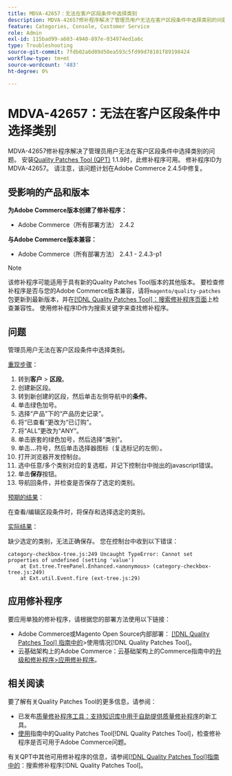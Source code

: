 ```yaml
---
title: MDVA-42657：无法在客户区段条件中选择类别
description: MDVA-42657修补程序解决了管理员用户无法在客户区段条件中选择类别的问题。 安装[Quality Patches Tool (QPT)](https://experienceleague.adobe.com/zh-hans/docs/commerce-operations/tools/quality-patches-tool/quality-patches-tool-to-self-serve-quality-patches) 1.1.9后，即可使用此修补程序。 修补程序ID为MDVA-42657。 请注意，该问题计划在Adobe Commerce 2.4.5中修复。
feature: Categories, Console, Customer Service
role: Admin
exl-id: 115bad99-a603-4940-897e-034974ed1a6c
type: Troubleshooting
source-git-commit: 7fdb02a6d89d50ea593c5fd99d78101f89198424
workflow-type: tm+mt
source-wordcount: '483'
ht-degree: 0%

---
```


# MDVA-42657：无法在客户区段条件中选择类别

MDVA-42657修补程序解决了管理员用户无法在客户区段条件中选择类别的问题。 安装[Quality Patches Tool (QPT)](https://experienceleague.adobe.com/zh-hans/docs/commerce-operations/tools/quality-patches-tool/quality-patches-tool-to-self-serve-quality-patches) 1.1.9时，此修补程序可用。 修补程序ID为MDVA-42657。 请注意，该问题计划在Adobe Commerce 2.4.5中修复。

## 受影响的产品和版本

**为Adobe Commerce版本创建了修补程序：**

* Adobe Commerce（所有部署方法） 2.4.2

**与Adobe Commerce版本兼容：**

* Adobe Commerce（所有部署方法） 2.4.1 - 2.4.3-p1

>[!NOTE]
>
>该修补程序可能适用于具有新的Quality Patches Tool版本的其他版本。 要检查修补程序是否与您的Adobe Commerce版本兼容，请将`magento/quality-patches`包更新到最新版本，并在[[!DNL Quality Patches Tool]：搜索修补程序页面](https://experienceleague.adobe.com/zh-hans/docs/commerce-operations/tools/quality-patches-tool/quality-patches-tool-to-self-serve-quality-patches)上检查兼容性。 使用修补程序ID作为搜索关键字来查找修补程序。

## 问题

管理员用户无法在客户区段条件中选择类别。

<u>重现步骤</u>：

1. 转到&#x200B;**客户** > **区段**。
1. 创建新区段。
1. 转到新创建的区段，然后单击左侧导航中的&#x200B;**条件**。
1. 单击绿色加号。
1. 选择“产品”下的“产品历史记录”。
1. 将“已查看”更改为“已订购”。
1. 将“ALL”更改为“ANY”。
1. 单击嵌套的绿色加号，然后选择“类别”。
1. 单击&#x200B;**...**&#x200B;符号，然后单击选择器图标（复选标记的左侧）。
1. 打开浏览器开发控制台。
1. 选中任意/多个类别对应的复选框，并记下控制台中抛出的javascript错误。
1. 单击&#x200B;**保存**&#x200B;按钮。
1. 导航回条件，并检查是否保存了选定的类别。

<u>预期的结果</u>：

在查看/编辑区段条件时，将保存和选择选定的类别。

<u>实际结果</u>：

缺少选定的类别，无法正确保存。 您在控制台中收到以下错误：

```
category-checkbox-tree.js:249 Uncaught TypeError: Cannot set properties of undefined (setting 'value')
    at Ext.tree.TreePanel.Enhanced.<anonymous> (category-checkbox-tree.js:249)
    at Ext.util.Event.fire (ext-tree.js:29)
```

## 应用修补程序

要应用单独的修补程序，请根据您的部署方法使用以下链接：

* Adobe Commerce或Magento Open Source内部部署： [[!DNL Quality Patches Tool] 指南中的](/help/tools/quality-patches-tool/usage.md)>使用情况[!DNL Quality Patches Tool]。
* 云基础架构上的Adobe Commerce：云基础架构上的Commerce指南中的[升级和修补程序>应用修补程序](https://experienceleague.adobe.com/docs/commerce-cloud-service/user-guide/develop/upgrade/apply-patches.html?lang=zh-Hans)。

## 相关阅读

要了解有关Quality Patches Tool的更多信息，请参阅：

* 已发布[质量修补程序工具：支持知识库中用于自助提供质量修补程序](https://experienceleague.adobe.com/zh-hans/docs/commerce-operations/tools/quality-patches-tool/quality-patches-tool-to-self-serve-quality-patches)的新工具。
* [使用](/help/tools/quality-patches-tool/patches-available-in-qpt/check-patch-for-magento-issue-with-magento-quality-patches.md)指南中的Quality Patches Tool[!DNL Quality Patches Tool]，检查修补程序是否可用于Adobe Commerce问题。

有关QPT中其他可用修补程序的信息，请参阅[[!DNL Quality Patches Tool]指南中的](https://experienceleague.adobe.com/tools/commerce-quality-patches/index.html?lang=zh-Hans)：搜索修补程序[!DNL Quality Patches Tool]。
